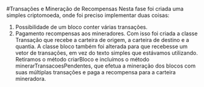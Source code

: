 #Transações e Mineração de Recompensas
Nesta fase foi criada uma simples criptomoeda, onde foi preciso implementar duas coisas:
1) Possibilidade de um bloco conter várias transações.
2) Pagamento recompensas aos mineradores.
Com isso foi criada a classe Transação que recebe a carteira de origem, a carteira de destino e a quantia. A classe bloco também foi alterada para que recebesse um vetor de transações, em vez do texto simples que estávamos utilizando. Retiramos o método criarBloco e incluímos o método minerarTransacoesPendentes, que efetua a mineração dos blocos com suas múltiplas transações e paga a recompensa para a carteira mineradora.